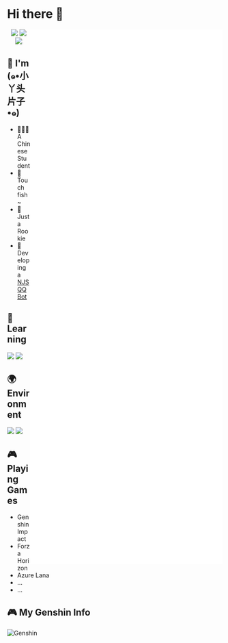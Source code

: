 # Hi there 👋

<a>
  <img align="right" width="450px" src="./github-metrics.svg" />
</a>
  
<p align="center">
  <img width="300px" src="https://count.getloli.com/get/@zhulinyv?theme=rule34"></img>
  <img width="300px" src="https://github-readme-stats.vercel.app/api/top-langs/?username=zhulinyv&layout=compact"></img>
  <img width="300px" src="https://github-readme-stats.vercel.app/api?username=zhulinyv"></img>
</p>

## 🌟 I'm **(๑•小丫头片子•๑)**

- 👨🏻‍🎓A Chinese Student
- 🐠Touch fish~
- 🐤Just a Rookie
- 🤖Developing a [NJS QQ Bot](https://github.com/zhulinyv/NJS)

## 📖 **Learning**

![](https://img.shields.io/badge/-Python-3776ab?style=flat-square&logo=Python&logoColor=fff)
![](https://img.shields.io/badge/-Linux-fcc624?style=flat-square&logo=Linux&logoColor=fff)


## 🌍 **Environment**

![](https://img.shields.io/badge/Windows11-0078d6?style=flat-square&logo=windows11&logoColor=fff)
![](https://img.shields.io/badge/Visual%20Studio%20Code-007acc?style=flat-square&logo=visual-studio-code&logoColor=fff)

## 🎮 Playing **Games**

- Genshin Impact
- Forza Horizon
- Azure Lana
- ...
- ...

## 🎮 My **Genshin** Info
<img align="center" width="350px" alt="Genshin" src="https://genshin-card.amarea.cn/9/271771727.png" />
